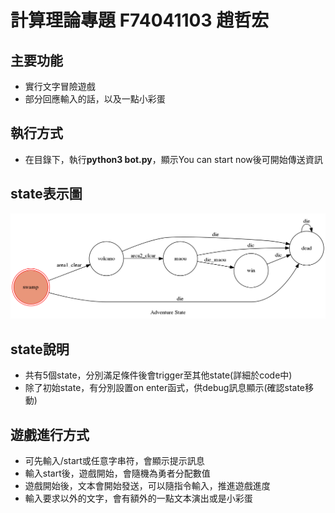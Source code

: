 # 計算理論專題 F74041103 趙哲宏
## 主要功能
* 實行文字冒險遊戲
* 部分回應輸入的話，以及一點小彩蛋
## 執行方式
* 在目錄下，執行**python3 bot.py**，顯示You can start now後可開始傳送資訊
## state表示圖
[picture]: https://raw.githubusercontent.com/shuuennokage/CTProject/master/state_diagram.png  "pic"
![Alt text][picture]
## state說明
* 共有5個state，分別滿足條件後會trigger至其他state(詳細於code中)
* 除了初始state，有分別設置on enter函式，供debug訊息顯示(確認state移動)
## 遊戲進行方式
* 可先輸入/start或任意字串符，會顯示提示訊息
* 輸入start後，遊戲開始，會隨機為勇者分配數值
* 遊戲開始後，文本會開始發送，可以隨指令輸入，推進遊戲進度
* 輸入要求以外的文字，會有額外的一點文本演出或是小彩蛋
